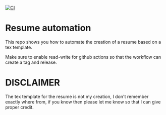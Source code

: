 [![CI](https://github.com/ShoofLLC/resume_automation/actions/workflows/build_pdfs.yml/badge.svg)](https://github.com/ShoofLLC/resume_automation/actions/workflows/build_pdfs.yml)
# Resume automation
This repo shows you how to automate the creation of a resume based on a tex template.

Make sure to enable read-write for github actions so that the workflow can create a tag and release.

# DISCLAIMER
The tex template for the resume is not my creation, I don't remember exactly where from, if you know then please let me know so that I can give proper credit.
